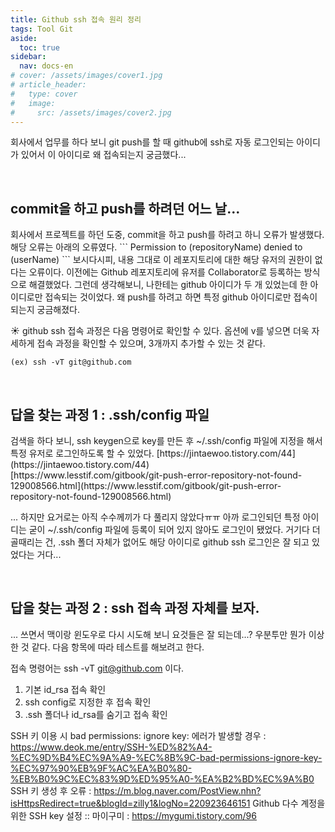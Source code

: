 ```yaml
---
title: Github ssh 접속 원리 정리
tags: Tool Git
aside:
  toc: true
sidebar:
  nav: docs-en
# cover: /assets/images/cover1.jpg
# article_header:
#   type: cover
#   image:
#     src: /assets/images/cover2.jpg
---
```


회사에서 업무를 하다 보니 git push를 할 때 github에 ssh로 자동 로그인되는 아이디가 있어서 이 아이디로 왜 접속되는지 궁금했다...

<!-- more -->
<br>
<h2 id="h1">commit을 하고 push를 하려던 어느 날...</h2>
회사에서 프로젝트를 하던 도중, commit을 하고 push를 하려고 하니 오류가 발생했다.
해당 오류는 아래의 오류였다.
```
Permission to (repositoryName) denied to (userName)
```
보시다시피, 내용 그대로 이 레포지토리에 대한 해당 유저의 권한이 없다는 오류이다.
이전에는 Github 레포지토리에 유저를 Collaborator로 등록하는 방식으로 해결했었다. 그런데 생각해보니, 나한테는 github 아이디가 두 개 있었는데 한 아이디로만 접속되는 것이었다.
왜 push를 하려고 하면 특정 github 아이디로만 접속이 되는지 궁금해졌다.

☀︎ github ssh 접속 과정은 다음 명령어로 확인할 수 있다.
옵션에 v를 넣으면 더욱 자세하게 접속 과정을 확인할 수 있으며, 3개까지 추가할 수 있는 것 같다.
```
(ex) ssh -vT git@github.com
```

<br>
<h2 id="h2">답을 찾는 과정 1 : .ssh/config 파일</h2>
검색을 하다 보니, ssh keygen으로 key를 만든 후 ~/.ssh/config 파일에 지정을 해서 특정 유저로 로그인하도록 할 수 있었다.
[https://jintaewoo.tistory.com/44](https://jintaewoo.tistory.com/44)
<br> [https://www.lesstif.com/gitbook/git-push-error-repository-not-found-129008566.html](https://www.lesstif.com/gitbook/git-push-error-repository-not-found-129008566.html)

... 하지만 요거로는 아직 수수께끼가 다 풀리지 않았다ㅠㅠ
아까 로그인되던 특정 아이디는 굳이 ~/.ssh/config 파일에 등록이 되어 있지 않아도 로그인이 됐었다. 거기다 더 골때리는 건, .ssh 폴더 자체가 없어도 해당 아이디로 github ssh 로그인은 잘 되고 있었다는 거다...

<br>
<h2 id="h3">답을 찾는 과정 2 : ssh 접속 과정 자체를 보자.</h2>

... 쓰면서 맥이랑 윈도우로 다시 시도해 보니 요것들은 잘 되는데...? 우분투만 뭔가 이상한 것 같다.
다음 항목에 따라 테스트를 해보려고 한다.



접속 명령어는 ssh -vT git@github.com 이다.
1. 기본 id_rsa 접속 확인
2. ssh config로 지정한 후 접속 확인
3. .ssh 폴더나 id_rsa를 숨기고 접속 확인

SSH 키 이용 시 bad permissions: ignore key: 에러가 발생할 경우 : https://www.deok.me/entry/SSH-%ED%82%A4-%EC%9D%B4%EC%9A%A9-%EC%8B%9C-bad-permissions-ignore-key-%EC%97%90%EB%9F%AC%EA%B0%80-%EB%B0%9C%EC%83%9D%ED%95%A0-%EA%B2%BD%EC%9A%B0
SSH 키 생성 후 오류 : https://m.blog.naver.com/PostView.nhn?isHttpsRedirect=true&blogId=zilly1&logNo=220923646151
Github 다수 계정을 위한 SSH key 설정 :: 마이구미 : https://mygumi.tistory.com/96